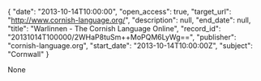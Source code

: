 {
  "date": "2013-10-14T10:00:00", 
  "open_access": true, 
  "target_url": "http://www.cornish-language.org/", 
  "description": null, 
  "end_date": null, 
  "title": "Warlinnen - The Cornish Language Online", 
  "record_id": "20131014T100000/2WHaP8tuSm++MoPQM6LyWg==", 
  "publisher": "cornish-language.org", 
  "start_date": "2013-10-14T10:00:00Z", 
  "subject": "Cornwall"
}

None